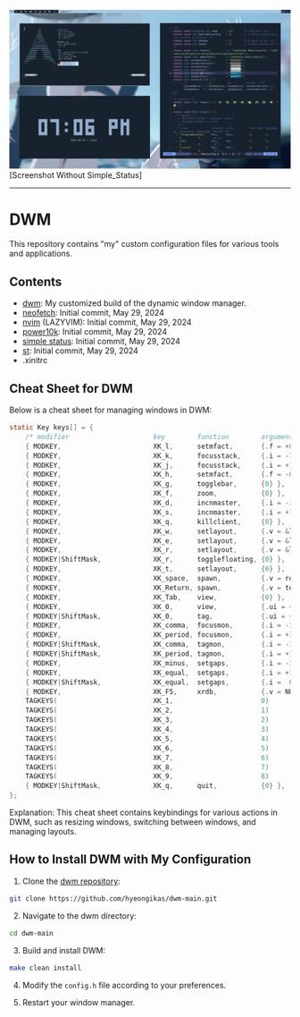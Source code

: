 ![Image Description](https://raw.githubusercontent.com/hyeongikas/dwm/master/image.png)
[Screenshot Without Simple_Status]


-----

# DWM

This repository contains "my" custom configuration files for various tools and applications.

## Contents

- [dwm](https://github.com/hyeongikas/dwm-main): My customized build of the dynamic window manager.
- [neofetch](https://github.com/hyeongikas/neofetch): Initial commit, May 29, 2024
- [nvim](https://github.com/hyeongikas/nvim) (LAZYVIM): Initial commit, May 29, 2024 
- [power10k](https://github.com/hyeongikas/power10k): Initial commit, May 29, 2024
- [simple status](https://github.com/hyeongikas/simple_status): Initial commit, May 29, 2024
- [st](https://github.com/hyeongikas/st-main): Initial commit, May 29, 2024
- .xinitrc

## Cheat Sheet for DWM

Below is a cheat sheet for managing windows in DWM:

```c
static Key keys[] = {
	/* modifier                     key        function        argument */
	{ MODKEY,                       XK_l,      setmfact,       {.f = +0.05} },
	{ MODKEY,                       XK_k,      focusstack,     {.i = -1 } },
	{ MODKEY,                       XK_j,      focusstack,     {.i = +1 } },
	{ MODKEY,                       XK_h,      setmfact,       {.f = -0.05} },
	{ MODKEY,                       XK_g,      togglebar,      {0} },
	{ MODKEY,                       XK_f,      zoom,           {0} },
	{ MODKEY,                       XK_d,      incnmaster,     {.i = -1 } },
	{ MODKEY,                       XK_s,      incnmaster,     {.i = +1 } },
	{ MODKEY,                       XK_q,      killclient,     {0} },
	{ MODKEY,                       XK_w,      setlayout,      {.v = &layouts[0]} },
	{ MODKEY,                       XK_e,      setlayout,      {.v = &layouts[1]} },
	{ MODKEY,                       XK_r,      setlayout,      {.v = &layouts[2]} },
	{ MODKEY|ShiftMask,             XK_r,      togglefloating, {0} },
	{ MODKEY,                       XK_t,      setlayout,      {0} },
	{ MODKEY,                       XK_space,  spawn,          {.v = roficmd } },
	{ MODKEY,                       XK_Return, spawn,          {.v = termcmd } },
	{ MODKEY,                       XK_Tab,    view,           {0} },
	{ MODKEY,                       XK_0,      view,           {.ui = ~0 } },
	{ MODKEY|ShiftMask,             XK_0,      tag,            {.ui = ~0 } },
	{ MODKEY,                       XK_comma,  focusmon,       {.i = -1 } },
	{ MODKEY,                       XK_period, focusmon,       {.i = +1 } },
	{ MODKEY|ShiftMask,             XK_comma,  tagmon,         {.i = -1 } },
	{ MODKEY|ShiftMask,             XK_period, tagmon,         {.i = +1 } },
	{ MODKEY,                       XK_minus,  setgaps,        {.i = -1 } },
	{ MODKEY,                       XK_equal,  setgaps,        {.i = +1 } },
	{ MODKEY|ShiftMask,             XK_equal,  setgaps,        {.i =  0 } },
	{ MODKEY,                       XK_F5,     xrdb,           {.v = NULL } },
	TAGKEYS(                        XK_1,                      0)
	TAGKEYS(                        XK_2,                      1)
	TAGKEYS(                        XK_3,                      2)
	TAGKEYS(                        XK_4,                      3)
	TAGKEYS(                        XK_5,                      4)
	TAGKEYS(                        XK_6,                      5)
	TAGKEYS(                        XK_7,                      6)
	TAGKEYS(                        XK_8,                      7)
	TAGKEYS(                        XK_9,                      8)
	{ MODKEY|ShiftMask,             XK_q,      quit,           {0} },
};
```

Explanation: This cheat sheet contains keybindings for various actions in DWM, such as resizing windows, switching between windows, and managing layouts.

## How to Install DWM with My Configuration

1. Clone the [dwm repository](https://github.com/hyeongikas/dwm-main):

```bash
git clone https://github.com/hyeongikas/dwm-main.git
```

2. Navigate to the dwm directory:

```bash
cd dwm-main
```

3. Build and install DWM:

```bash
make clean install
```

4. Modify the `config.h` file according to your preferences.

5. Restart your window manager.
